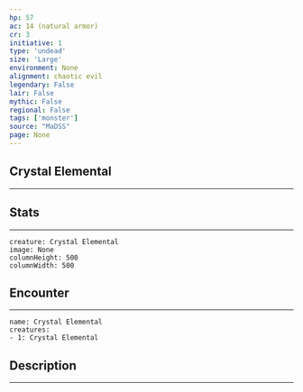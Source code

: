 ```yaml
---
hp: 57
ac: 14 (natural armor)
cr: 3
initiative: 1
type: 'undead'    
size: 'Large'
environment: None
alignment: chaotic evil
legendary: False
lair: False
mythic: False
regional: False
tags: ['monster']
source: "MaDSS"
page: None
---
```


## Crystal Elemental
---



## Stats
---

```statblock
creature: Crystal Elemental
image: None
columnHeight: 500
columnWidth: 500
```

## Encounter
---

```encounter-table
name: Crystal Elemental
creatures:
- 1: Crystal Elemental
```

## Description
---




